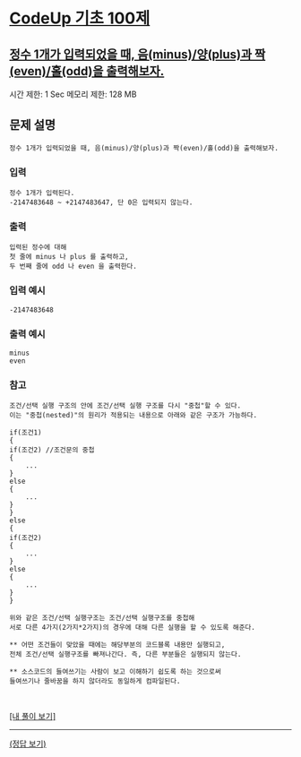 # [CodeUp 기초 100제](https://codeup.kr/problem.php)

## [정수 1개가 입력되었을 때, 음(minus)/양(plus)과 짝(even)/홀(odd)을 출력해보자.](https://codeup.kr/problem.php?id=1067)

시간 제한: 1 Sec 메모리 제한: 128 MB

## 문제 설명

    정수 1개가 입력되었을 때, 음(minus)/양(plus)과 짝(even)/홀(odd)을 출력해보자.

### 입력

    정수 1개가 입력된다.
    -2147483648 ~ +2147483647, 단 0은 입력되지 않는다.

### 출력

    입력된 정수에 대해
    첫 줄에 minus 나 plus 를 출력하고,
    두 번째 줄에 odd 나 even 을 출력한다.

### 입력 예시

    -2147483648

### 출력 예시

    minus
    even

### 참고

    조건/선택 실행 구조의 안에 조건/선택 실행 구조를 다시 "중첩"할 수 있다.
    이는 "중첩(nested)"의 원리가 적용되는 내용으로 아래와 같은 구조가 가능하다.

    if(조건1)
    {
    if(조건2) //조건문의 중첩
    {
        ...
    }
    else
    {
        ...
    }
    }
    else
    {
    if(조건2)
    {
        ...
    }
    else
    {
        ...
    }
    }

    위와 같은 조건/선택 실행구조는 조건/선택 실행구조를 중첩해
    서로 다른 4가지(2가지*2가지)의 경우에 대해 다른 실행을 할 수 있도록 해준다.

    ** 어떤 조건들이 맞았을 때에는 해당부분의 코드블록 내용만 실행되고,
    전체 조건/선택 실행구조를 빠져나간다. 즉, 다른 부분들은 실행되지 않는다.

    ** 소스코드의 들여쓰기는 사람이 보고 이해하기 쉽도록 하는 것으로써
    들여쓰기나 줄바꿈을 하지 않더라도 동일하게 컴파일된다.

</br>

[[내 풀이 보기]](https://github.com/flexboni/code_up/blob/master/1067/myCode.cpp)

---

[(정답 보기)](https://codeup.kr/showsource.php?id=425090)